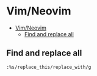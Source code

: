 # Vim/Neovim
<!--ts-->
* [Vim/Neovim](vim.md#vimneovim)
   * [Find and replace all](vim.md#find-and-replace-all)

<!-- Added by: runner, at: Fri Jul 16 10:35:12 UTC 2021 -->

<!--te-->

## Find and replace all
```vim
:%s/replace_this/replace_with/g
```
